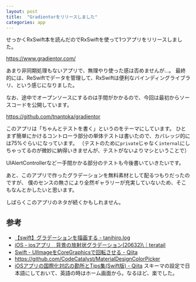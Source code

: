 ```yaml
---
layout: post
title:  "Gradientorをリリースしました"
categories: app
---
```


せっかくRxSwift本を読んだのでRxSwiftを使って1つアプリをリリースしました。

<https://www.gradientor.com/>

あまり非同期処理もないアプリで、無理やり使った感は否めませんが…。
最終的には、ReSwiftでデータを管理して、RxSwiftは便利なバインディングライブラリ、という感じになりました。

なお、途中でオープンソースにするのは手間がかかるので、今回は最初からソースコードを公開しています。

<https://github.com/tnantoka/gradientor>

このアプリは「ちゃんとテストを書く」というのをテーマにしています。
ひとまず簡単にかけるコントローラ部分の単体テストは書いたので、カバレッジ的には75%ぐらいになっています。
（テストのために`private`じゃなく`internal`にしちゃってるのが微妙に納得いきませんが、テストがないよりマシということで）

UIAlertControllerなど一手間かかる部分のテストも今後書いていきたいです。

あと、このアプリで作ったグラデーションを無料素材として配るつもりだったのですが、
僕のセンスの無さにより全然ギャラリーが充実していないため、そこもなんとかしたいと思います。

しばらくこのアプリのネタが続くかもしれません。

## 参考

- [【swift】グラデーションを描画する - tanihiro.log](http://tanihiro.hatenablog.com/entry/2016/05/25/201726)
- [iOS - iosアプリ　背景の放射状グラデーション(20632)\｜teratail](https://teratail.com/questions/20632)
- [Swift - UIImageをCoreGraphicsで回転させる - Qiita](http://qiita.com/mugmug-dev/items/c29de8ae2b838a633512)
- <https://github.com/CodeCatalyst/MaterialDesignColorPicker>
- [iOSアプリの国際化対応の勘所とTips集(Swift版) - Qiita](http://qiita.com/mono0926/items/c41c1ce18b90b765a8f2) スキーマの設定で日本語にしておいて、英語の時はホーム画面から。なるほど、楽でした。

